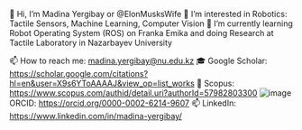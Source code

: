 👋 Hi, I’m Madina Yergibay or @ElonMusksWife
👀 I’m interested in Robotics: Tactile Sensors, Machine Learning, Computer Vision
🌱 I’m currently learning Robot Operating System (ROS) on Franka Emika and doing Research at Tactile Laboratory in Nazarbayev University

📫 How to reach me: madina.yergibay@nu.edu.kz
🎓 Google Scholar: https://scholar.google.com/citations?hl=en&user=X9s6YToAAAAJ&view_op=list_works
👀 Scopus: https://www.scopus.com/authid/detail.uri?authorId=57982803300
![image](https://github.com/ElonMusksWife/ElonMusksWife/assets/38093116/e997e2e8-7c32-4ae5-ac99-8e9609b49046)
ORCID: https://orcid.org/0000-0002-6214-9607
📫 LinkedIn: https://www.linkedin.com/in/madina-yergibay/



<!---
ElonMusksWife/ElonMusksWife is a ✨ special ✨ repository because its `README.md` (this file) appears on your GitHub profile.
You can click the Preview link to take a look at your changes.
--->

